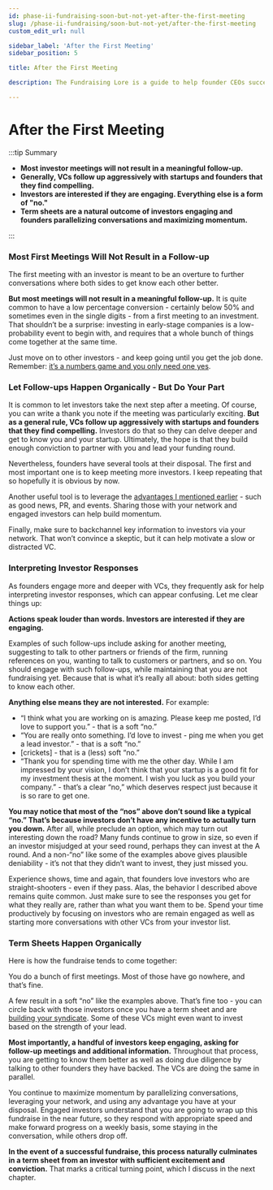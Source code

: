 ```yaml
---
id: phase-ii-fundraising-soon-but-not-yet-after-the-first-meeting
slug: /phase-ii-fundraising/soon-but-not-yet/after-the-first-meeting
custom_edit_url: null

sidebar_label: 'After the First Meeting'
sidebar_position: 5

title: After the First Meeting

description: The Fundraising Lore is a guide to help founder CEOs successfully raise early-stage VC financing from Silicon Valley investors.

---
```


# After the First Meeting

:::tip Summary

- **Most investor meetings will not result in a meaningful follow-up.**
- **Generally, VCs follow up aggressively with startups and founders that they find compelling.**
- **Investors are interested if they are engaging. Everything else is a form of "no."**
- **Term sheets are a natural outcome of investors engaging and founders parallelizing conversations and maximizing momentum.**

:::

### Most First Meetings Will Not Result in a Follow-up

The first meeting with an investor is meant to be an overture to further conversations where both sides to get know each other better.

**But most meetings will not result in a meaningful follow-up.** It is quite common to have a low percentage conversion - certainly below 50% and sometimes even in the single digits - from a first meeting to an investment. That shouldn’t be a surprise: investing in early-stage companies is a low-probability event to begin with, and requires that a whole bunch of things come together at the same time.

Just move on to other investors - and keep going until you get the job done. Remember: [it’s a numbers game and you only need one yes](/phase-ii-fundraising/fundraising-psychology/founder-pov).

### Let Follow-ups Happen Organically - But Do Your Part

It is common to let investors take the next step after a meeting. Of course, you can write a thank you note if the meeting was particularly exciting. **But as a general rule, VCs follow up aggressively with startups and founders that they find compelling.** Investors do that so they can delve deeper and get to know you and your startup. Ultimately, the hope is that they build enough conviction to partner with you and lead your funding round.

Nevertheless, founders have several tools at their disposal. The first and most important one is to keep meeting more investors. I keep repeating that so hopefully it is obvious by now.

Another useful tool is to leverage the [advantages I mentioned earlier](/phase-i-preparation/prepare-the-company/get-advantages) - such as good news, PR, and events. Sharing those with your network and engaged investors can help build momentum.

Finally, make sure to backchannel key information to investors via your network. That won’t convince a skeptic, but it can help motivate a slow or distracted VC.

### Interpreting Investor Responses

As founders engage more and deeper with VCs, they frequently ask for help interpreting investor responses, which can appear confusing. Let me clear things up:

**Actions speak louder than words. Investors are interested if they are engaging.** 

Examples of such follow-ups include asking for another meeting, suggesting to talk to other partners or friends of the firm, running references on you, wanting to talk to customers or partners, and so on. You should engage with such follow-ups, while maintaining that you are not fundraising yet. Because that is what it’s really all about: both sides getting to know each other.

**Anything else means they are not interested.** For example:
- “I think what you are working on is amazing. Please keep me posted, I’d love to support you.” - that is a soft “no.”
- “You are really onto something. I’d love to invest - ping me when you get a lead investor.” - that is a soft “no.”
- [crickets] - that is a (less) soft “no.”
- “Thank you for spending time with me the other day. While I am impressed by your vision, I don’t think that your startup is a good fit for my investment thesis at the moment. I wish you luck as you build your company.” - that’s a clear “no,” which deserves respect just because it is so rare to get one.

**You may notice that most of the “nos” above don’t sound like a typical “no.” That’s because investors don’t have any incentive to actually turn you down.** After all, while preclude an option, which may turn out interesting down the road? Many funds continue to grow in size, so even if an investor misjudged at your seed round, perhaps they can invest at the A round. And a non-“no” like some of the examples above gives plausible deniability - it’s not that they didn’t want to invest, they just missed you.

Experience shows, time and again, that founders love investors who are straight-shooters - even if they pass. Alas, the behavior I described above remains quite common. Just make sure to see the responses you get for what they really are, rather than what you want them to be. Spend your time productively by focusing on investors who are remain engaged as well as starting more conversations with other VCs from your investor list.

### Term Sheets Happen Organically

Here is how the fundraise tends to come together:

You do a bunch of first meetings. Most of those have go nowhere, and that’s fine.

A few result in a soft “no” like the examples above. That’s fine too - you can circle back with those investors once you have a term sheet and are [building your syndicate](/phase-iii-closing/build-out-the-syndicate). Some of these VCs might even want to invest based on the strength of your lead.

**Most importantly, a handful of investors keep engaging, asking for follow-up meetings and additional information.** Throughout that process, you are getting to know them better as well as doing due diligence by talking to other founders they have backed. The VCs are doing the same in parallel.

You continue to maximize momentum by parallelizing conversations, leveraging your network, and using any advantage you have at your disposal. Engaged investors understand that you are going to wrap up this fundraise in the near future, so they respond with appropriate speed and make forward progress on a weekly basis, some staying in the conversation, while others drop off.

**In the event of a successful fundraise, this process naturally culminates in a term sheet from an investor with sufficient excitement and conviction.** That marks a critical turning point, which I discuss in the next chapter.